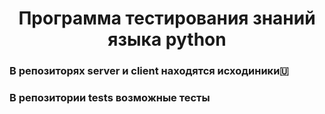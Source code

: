 <h1 align="center">Программа тестирования знаний языка python</h1>
<h3 align="left">В репозиторях server и client находятся исходиники🇺</h3>
<h3 align="left">В репозитории tests возможные тесты</h3>
